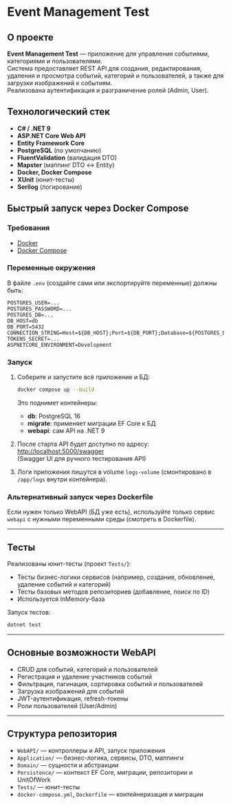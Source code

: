 # Event Management Test

## О проекте

**Event Management Test** — приложение для управления событиями, категориями и пользователями.  
Система предоставляет REST API для создания, редактирования, удаления и просмотра событий, категорий и пользователей, а также для загрузки изображений к событиям.  
Реализована аутентификация и разграничение ролей (Admin, User).

## Технологический стек

- **C# / .NET 9**
- **ASP.NET Core Web API**
- **Entity Framework Core**
- **PostgreSQL** (по умолчанию)
- **FluentValidation** (валидация DTO)
- **Mapster** (маппинг DTO ↔ Entity)
- **Docker, Docker Compose**
- **XUnit** (юнит-тесты)
- **Serilog** (логирование)

## Быстрый запуск через Docker Compose

### Требования

- [Docker](https://www.docker.com/)
- [Docker Compose](https://docs.docker.com/compose/)

### Переменные окружения

В файле `.env` (создайте сами или экспортируйте переменные) должны быть:

```env
POSTGRES_USER=...
POSTGRES_PASSWORD=...
POSTGRES_DB=...
DB_HOST=db
DB_PORT=5432
CONNECTION_STRING=Host=${DB_HOST};Port=${DB_PORT};Database=${POSTGRES_DB};Username=${POSTGRES_USER};Password=${POSTGRES_PASSWORD}
TOKENS_SECRET=...
ASPNETCORE_ENVIRONMENT=Development
```

### Запуск

1. Соберите и запустите всё приложение и БД:
   ```sh
   docker compose up --build
   ```
   Это поднимет контейнеры:
   - **db**: PostgreSQL 16
   - **migrate**: применяет миграции EF Core к БД
   - **webapi**: сам API на .NET 9

2. После старта API будет доступно по адресу:  
   [http://localhost:5000/swagger](http://localhost:5000/swagger)  
   (Swagger UI для ручного тестирования API)

3. Логи приложения пишутся в volume `logs-volume` (смонтировано в `/app/logs` внутри контейнера).

### Альтернативный запуск через Dockerfile

Если нужен только WebAPI (БД уже есть), используйте только сервис `webapi` с нужными переменными среды (смотреть в Dockerfile).

---

## Тесты

Реализованы юнит-тесты (проект `Tests/`):

- Тесты бизнес-логики сервисов (например, создание, обновление, удаление событий и категорий)
- Тесты базовых методов репозиториев (добавление, поиск по ID)
- Используется InMemory-база

Запуск тестов:
```sh
dotnet test
```

---

## Основные возможности WebAPI

- CRUD для событий, категорий и пользователей
- Регистрация и удаление участников событий
- Фильтрация, пагинация, сортировка событий и пользователей
- Загрузка изображений для событий
- JWT-аутентификация, refresh-токены
- Роли пользователей (User/Admin)

---

## Структура репозитория

- `WebAPI/` — контроллеры и API, запуск приложения
- `Application/` — бизнес-логика, сервисы, DTO, маппинги
- `Domain/` — сущности и абстракции
- `Persistence/` — контекст EF Core, миграции, репозитории и UnitOfWork
- `Tests/` — юнит-тесты
- `docker-compose.yml`, `Dockerfile` — контейнеризация и миграции
